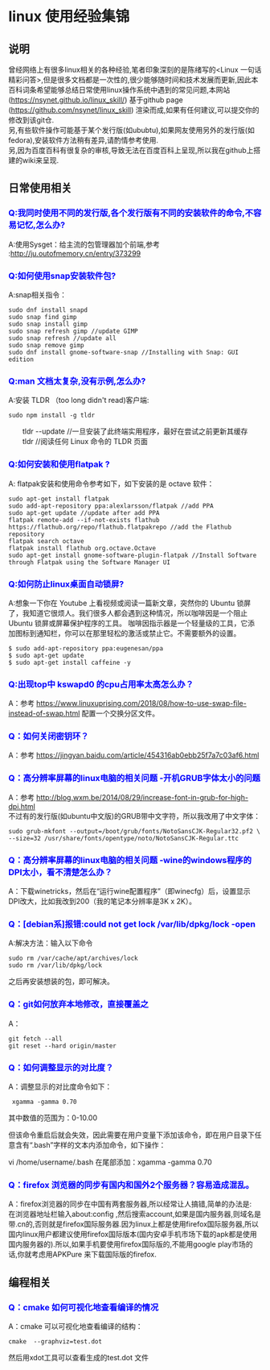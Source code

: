 #  linux 使用经验集锦
## 说明  
曾经网络上有很多linux相关的各种经验,笔者印象深刻的是陈绪写的<Linux 一句话精彩问答>,但是很多文档都是一次性的,很少能够随时间和技术发展而更新,因此本百科词条希望能够总结日常使用linux操作系统中遇到的常见问题,本网站 (https://nsynet.github.io/linux_skill/) 基于github page (https://github.com/nsynet/linux_skill) 渲染而成,如果有任何建议,可以提交你的修改到该git仓.  
另,有些软件操作可能基于某个发行版(如ububtu),如果网友使用另外的发行版(如fedora),安装软件方法稍有差异,请酌情参考使用.  
另,因为百度百科有很复杂的审核,导致无法在百度百科上呈现,所以我在github上搭建的wiki来呈现.

## 日常使用相关
### <font color=blue>Q:我同时使用不同的发行版,各个发行版有不同的安装软件的命令,不容易记忆,怎么办?</font>

A:使用Sysget：给主流的包管理器加个前端,参考 :http://ju.outofmemory.cn/entry/373299
### <font color=blue>Q:如何使用snap安装软件包?</font>
A:snap相关指令： 

    sudo dnf install snapd  
    sudo snap find gimp  
    sudo snap install gimp  
    sudo snap refresh gimp //update GIMP  
    sudo snap refresh //update all  
    sudo snap remove gimp  
    sudo dnf install gnome-software-snap //Installing with Snap: GUI edition 

### <font color=blue>Q:man 文档太复杂,没有示例,怎么办?</font>

A:安装 TLDR （too long didn't read)客户端:

    sudo npm install -g tldr  
　　tldr --update //一旦安装了此终端实用程序，最好在尝试之前更新其缓存  
　　tldr <commandname> //阅读任何 Linux 命令的 TLDR 页面  

### <font color=blue>Q:如何安装和使用flatpak ?</font>
A: flatpak安装和使用命令参考如下，如下安装的是 octave 软件：  

    sudo apt-get install flatpak  
    sudo add-apt-repository ppa:alexlarsson/flatpak //add PPA  
    sudo apt-get update //update after add PPA  
    flatpak remote-add --if-not-exists flathub https://flathub.org/repo/flathub.flatpakrepo //add the Flathub repository  
    flatpak search octave  
    flatpak install flathub org.octave.Octave  
    sudo apt-get install gnome-software-plugin-flatpak //Install Software through Flatpak using the Software Manager UI  

### <font color=blue>Q:如何防止linux桌面自动锁屏?</font>
A:想象一下你在 Youtube 上看视频或阅读一篇新文章，突然你的 Ubuntu 锁屏了，我知道它很烦人。我们很多人都会遇到这种情况，所以咖啡因是一个阻止 Ubuntu 锁屏或屏幕保护程序的工具。
咖啡因指示器是一个轻量级的工具，它添加图标到通知栏，你可以在那里轻松的激活或禁止它。不需要额外的设置。

    $ sudo add-apt-repository ppa:eugenesan/ppa
    $ sudo apt-get update
    $ sudo apt-get install caffeine -y

### <font color=blue>Q:出现top中 kswapd0 的cpu占用率太高怎么办？</font>
A：参考 https://www.linuxuprising.com/2018/08/how-to-use-swap-file-instead-of-swap.html 配置一个交换分区文件。

### <font color=blue>Q：如何关闭密钥环？</font>
A：参考 https://jingyan.baidu.com/article/454316ab0ebb25f7a7c03af6.html

### <font color=blue>Q：高分辨率屏幕的linux电脑的相关问题 -开机GRUB字体太小的问题</font>
A：参考 http://blog.wxm.be/2014/08/29/increase-font-in-grub-for-high-dpi.html  
  不过有的发行版(如ubuntu中文版)的GRUB带中文字符，所以我改用了中文字体：  

    sudo grub-mkfont --output=/boot/grub/fonts/NotoSansCJK-Regular32.pf2 \
    --size=32 /usr/share/fonts/opentype/noto/NotoSansCJK-Regular.ttc

### <font color=blue>Q：高分辨率屏幕的linux电脑的相关问题 -wine的windows程序的DPI太小，看不清楚怎么办？</font>
A：下载winetricks，然后在“运行wine配置程序”（即winecfg）后，设置显示DPI改大，比如我改到200（我的笔记本分辨率是3K x 2K）。

### <font color=blue>Q：[debian系]报错:could not get lock /var/lib/dpkg/lock -open</font>
 A:解决方法：输入以下命令    

    sudo rm /var/cache/apt/archives/lock  
    sudo rm /var/lib/dpkg/lock
之后再安装想装的包，即可解决。


### <font color=blue>Q：git如何放弃本地修改，直接覆盖之</font>

A：    

    git fetch --all    
    git reset --hard origin/master


### <font color=blue>Q：如何调整显示的对比度？</font>
A：调整显示的对比度命令如下：   

     xgamma -gamma 0.70

其中数值的范围为：0-10.00                        

但该命令重启后就会失效，因此需要在用户变量下添加该命令，即在用户目录下任意含有“.bash”字样的文本内添加命令，如下操作：

vi /home/username/.bash   在尾部添加：xgamma -gamma 0.70


### <font color=blue>Q：firefox 浏览器的同步有国内和国外2个服务器？容易造成混乱。</font>

A：firefox浏览器的同步在中国有两套服务器,所以经常让人搞错,简单的办法是:  
在浏览器地址栏输入about:config ,然后搜索account,如果是国内服务器,则域名是带.cn的,否则就是firefox国际服务器.因为linux上都是使用firefox国际服务器,所以国内linux用户都建议使用firefox国际版本(国内安卓手机市场下载的apk都是使用国内服务器的).所以,如果手机要使用firefox国际版的,不能用google play市场的话,你就考虑用APKPure 来下载国际版的firefox.



## 编程相关
### <font color=blue>Q：cmake 如何可视化地查看编译的情况</font>
A：cmake 可以可视化地查看编译的结构：

    cmake  --graphviz=test.dot

然后用xdot工具可以查看生成的test.dot 文件

